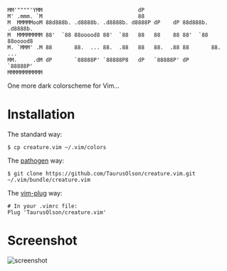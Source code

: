 ```

MM'""""'YMM                              dP                              
M' .mmm. `M                              88                              
M  MMMMMooM 88d888b. .d8888b. .d8888b. d8888P dP    dP 88d888b. .d8888b. 
M  MMMMMMMM 88'  `88 88ooood8 88'  `88   88   88    88 88'  `88 88ooood8 
M. `MMM' .M 88       88.  ... 88.  .88   88   88.  .88 88       88.  ... 
MM.     .dM dP       `88888P' `88888P8   dP   `88888P' dP       `88888P' 
MMMMMMMMMMM                                                              

```

One more dark colorscheme for Vim...


# Installation

The standard way:

    $ cp creature.vim ~/.vim/colors


The [pathogen][1] way:
    
    $ git clone https://github.com/TaurusOlson/creature.vim.git ~/.vim/bundle/creature.vim


The [vim-plug][2] way:
    
    # In your .vimrc file:
    Plug 'TaurusOlson/creature.vim' 


# Screenshot

[1]: https://github.com/tpope/vim-pathogen
[2]: https://github.com/junegunn/vim-plug
![screenshot](https://raw.github.com/TaurusOlson/creature.vim/master/img/creature.jpg)
